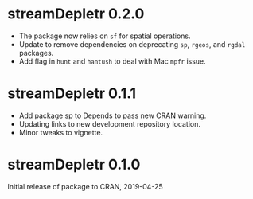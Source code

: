 # streamDepletr 0.2.0
 - The package now relies on `sf` for spatial operations.
 - Update to remove dependencies on deprecating `sp`, `rgeos`, and `rgdal` packages. 
 - Add flag in `hunt` and `hantush` to deal with Mac `mpfr` issue.

# streamDepletr 0.1.1
 - Add package sp to Depends to pass new CRAN warning.
 - Updating links to new development repository location.
 - Minor tweaks to vignette.

# streamDepletr 0.1.0

Initial release of package to CRAN, 2019-04-25